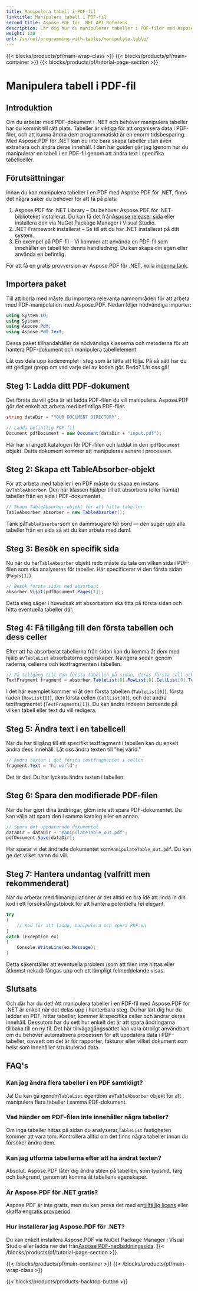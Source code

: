 ```yaml
---
title: Manipulera tabell i PDF-fil
linktitle: Manipulera tabell i PDF-fil
second_title: Aspose.PDF för .NET API Referens
description: Lär dig hur du manipulerar tabeller i PDF-filer med Aspose.PDF för .NET med en steg-för-steg handledning, inklusive kodexempel och bästa praxis.
weight: 130
url: /sv/net/programming-with-tables/manipulate-table/
---
```


{{< blocks/products/pf/main-wrap-class >}}
{{< blocks/products/pf/main-container >}}
{{< blocks/products/pf/tutorial-page-section >}}

# Manipulera tabell i PDF-fil

## Introduktion

Om du arbetar med PDF-dokument i .NET och behöver manipulera tabeller har du kommit till rätt plats. Tabeller är viktiga för att organisera data i PDF-filer, och att kunna ändra dem programmatiskt är en enorm tidsbesparing. Med Aspose.PDF för .NET kan du inte bara skapa tabeller utan även extrahera och ändra deras innehåll. I den här guiden går jag igenom hur du manipulerar en tabell i en PDF-fil genom att ändra text i specifika tabellceller.

## Förutsättningar

Innan du kan manipulera tabeller i en PDF med Aspose.PDF för .NET, finns det några saker du behöver för att få på plats:

1.  Aspose.PDF för .NET Library – Du behöver Aspose.PDF för .NET-biblioteket installerat. Du kan få det från[Aspose releaser sida](https://releases.aspose.com/pdf/net/) eller installera den via NuGet Package Manager i Visual Studio.
2. .NET Framework installerat – Se till att du har .NET installerat på ditt system.
3. En exempel på PDF-fil – Vi kommer att använda en PDF-fil som innehåller en tabell för denna handledning. Du kan skapa din egen eller använda en befintlig.

 För att få en gratis provversion av Aspose.PDF för .NET, kolla in[denna länk](https://releases.aspose.com/).

## Importera paket

Till att börja med måste du importera relevanta namnområden för att arbeta med PDF-manipulation med Aspose.PDF. Nedan följer nödvändiga importer:

```csharp
using System.IO;
using System;
using Aspose.Pdf;
using Aspose.Pdf.Text;
```

Dessa paket tillhandahåller de nödvändiga klasserna och metoderna för att hantera PDF-dokument och manipulera tabellelement.

Låt oss dela upp kodexemplet i steg som är lätta att följa. På så sätt har du ett gediget grepp om vad varje del av koden gör. Redo? Låt oss gå!

## Steg 1: Ladda ditt PDF-dokument

Det första du vill göra är att ladda PDF-filen du vill manipulera. Aspose.PDF gör det enkelt att arbeta med befintliga PDF-filer.

```csharp
string dataDir = "YOUR DOCUMENT DIRECTORY";

// Ladda befintlig PDF-fil
Document pdfDocument = new Document(dataDir + "input.pdf");
```

 Här har vi angett katalogen för PDF-filen och laddat in den i`pdfDocument` objekt. Detta dokument kommer att manipuleras senare i processen.

## Steg 2: Skapa ett TableAbsorber-objekt

 För att arbeta med tabeller i en PDF måste du skapa en instans av`TableAbsorber`. Den här klassen hjälper till att absorbera (eller hämta) tabeller från en sida i PDF-dokumentet.

```csharp
// Skapa TableAbsorber-objekt för att hitta tabeller
TableAbsorber absorber = new TableAbsorber();
```

 Tänk på`TableAbsorber`som en dammsugare för bord — den suger upp alla tabeller från en sida så att du kan arbeta med dem!

## Steg 3: Besök en specifik sida

 Nu när du har`TableAbsorber` objekt redo måste du tala om vilken sida i PDF-filen som ska analyseras för tabeller. Här specificerar vi den första sidan (`Pages[1]`).

```csharp
// Besök första sidan med absorbent
absorber.Visit(pdfDocument.Pages[1]);
```

Detta steg säger i huvudsak att absorbatorn ska titta på första sidan och hitta eventuella tabeller där.

## Steg 4: Få tillgång till den första tabellen och dess celler

 Efter att ha absorberat tabellerna från sidan kan du komma åt dem med hjälp av`TableList` absorbatorns egenskaper. Navigera sedan genom raderna, cellerna och textfragmenten i tabellen.

```csharp
// Få tillgång till den första tabellen på sidan, deras första cell och textfragment i den
TextFragment fragment = absorber.TableList[0].RowList[0].CellList[0].TextFragments[1];
```

I det här exemplet kommer vi åt den första tabellen (`TableList[0]`), första raden (`RowList[0]`), den första cellen (`CellList[0]`), och det andra textfragmentet (`TextFragments[1]`). Du kan ändra indexen beroende på vilken tabell eller text du vill redigera.

## Steg 5: Ändra text i en tabellcell

När du har tillgång till ett specifikt textfragment i tabellen kan du enkelt ändra dess innehåll. Låt oss ändra texten till "hej värld."

```csharp
// Ändra texten i det första textfragmentet i cellen
fragment.Text = "hi world";
```

Det är det! Du har lyckats ändra texten i tabellen.

## Steg 6: Spara den modifierade PDF-filen

När du har gjort dina ändringar, glöm inte att spara PDF-dokumentet. Du kan välja att spara den i samma katalog eller en annan.

```csharp
// Spara det uppdaterade dokumentet
dataDir = dataDir + "ManipulateTable_out.pdf";
pdfDocument.Save(dataDir);
```

 Här sparar vi det ändrade dokumentet som`ManipulateTable_out.pdf`. Du kan ge det vilket namn du vill.

## Steg 7: Hantera undantag (valfritt men rekommenderat)

När du arbetar med filmanipulationer är det alltid en bra idé att linda in din kod i ett försöksfångstblock för att hantera potentiella fel elegant.

```csharp
try
{
    // Kod för att ladda, manipulera och spara PDF:en
}
catch (Exception ex)
{
    Console.WriteLine(ex.Message);
}
```

Detta säkerställer att eventuella problem (som att filen inte hittas eller åtkomst nekad) fångas upp och ett lämpligt felmeddelande visas.

## Slutsats

Och där har du det! Att manipulera tabeller i en PDF-fil med Aspose.PDF för .NET är enkelt när det delas upp i hanterbara steg. Du har lärt dig hur du laddar en PDF, hittar tabeller, kommer åt specifika celler och ändrar deras innehåll. Dessutom har du sett hur enkelt det är att spara ändringarna tillbaka till en ny fil. Det här tillvägagångssättet kan vara otroligt användbart om du behöver automatisera processen för att uppdatera data i PDF-tabeller, oavsett om det är för rapporter, fakturor eller vilket dokument som helst som innehåller strukturerad data.

## FAQ's

### Kan jag ändra flera tabeller i en PDF samtidigt?  
 Ja! Du kan gå igenom`TableList` egendom av`TableAbsorber` objekt för att manipulera flera tabeller i samma PDF-dokument.

### Vad händer om PDF-filen inte innehåller några tabeller?  
 Om inga tabeller hittas på sidan du analyserar,`TableList` fastigheten kommer att vara tom. Kontrollera alltid om det finns några tabeller innan du försöker ändra dem.

### Kan jag utforma tabellerna efter att ha ändrat texten?  
Absolut. Aspose.PDF låter dig ändra stilen på tabellen, som typsnitt, färg och bakgrund, genom att komma åt tabellens egenskaper.

### Är Aspose.PDF för .NET gratis?  
 Aspose.PDF är inte gratis, men du kan prova det med en[tillfällig licens](https://purchase.aspose.com/temporary-license/) eller skaffa en[gratis provperiod](https://releases.aspose.com/).

### Hur installerar jag Aspose.PDF för .NET?  
 Du kan enkelt installera Aspose.PDF via NuGet Package Manager i Visual Studio eller ladda ner det från[Aspose PDF-nedladdningssida](https://releases.aspose.com/pdf/net/).
{{< /blocks/products/pf/tutorial-page-section >}}

{{< /blocks/products/pf/main-container >}}
{{< /blocks/products/pf/main-wrap-class >}}

{{< blocks/products/products-backtop-button >}}
